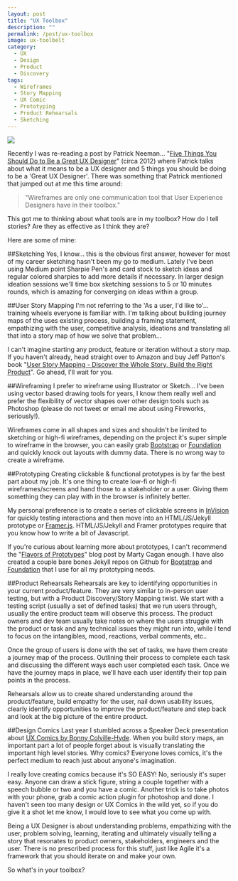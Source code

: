 ```yaml
---
layout: post
title: "UX Toolbox"
description: ""
permalink: /post/ux-toolbox
image: ux-toolbelt
category:
  - UX
  - Design
  - Product
  - Discovery
tags:
  - Wireframes
  - Story Mapping
  - UX Comic
  - Prototyping
  - Product Rehearsals
  - Sketching
---
```


<p>
<img src="/images/{{ page.image }}" data-interchange="[/images/{{ page.image }}, (default)], [/images/{{ page.image }}@2x.png, (retina)]">
</p>

Recently I was re-reading a post by Patrick Neeman... "[Five Things You Should Do to Be a Great UX Designer](http://www.usabilitycounts.com/2012/09/12/five-things-you-should-do-to-be-a-great-ux-designer/)" (circa 2012) where Patrick talks about what it means to be a UX designer and 5 things you should be doing to be a 'Great UX Designer'. There was something that Patrick mentioned that jumped out at me this time around:

<blockquote>
  "Wireframes are only one communication tool that User Experience Designers have in their toolbox."
</blockquote>

This got me to thinking about what tools are in my toolbox? How do I tell stories? Are they as effective as I think they are?


Here are some of mine:


##Sketching
Yes, I know... this is the obvious first answer, however for most of my career sketching hasn't been my go to medium. Lately I've been using Medium point Sharpie Pen's and card stock to sketch ideas and regular colored sharpies to add more details if necessary. In larger design ideation sessions we'll time box sketching sessions to 5 or 10 minutes rounds, which is amazing for converging on ideas within a group.


##User Story Mapping
I'm not referring to the 'As a user, I'd like to'... training wheels everyone is familiar with. I'm talking about building journey maps of the uses existing process, building a framing statement, empathizing with the user, competitive analysis, ideations and translating all that into a story map of how we solve that problem...

I can't imagine starting any product, feature or iteration without a story map. If you haven't already, head straight over to Amazon and buy Jeff Patton's book "[User Story Mapping - Discover the Whole Story, Build the Right Product](http://www.amazon.com/User-Story-Mapping-Discover-Product/dp/1491904909)". Go ahead, I'll wait for you.


##Wireframing
I prefer to wireframe using Illustrator or Sketch... I've been using vector based drawing tools for years, I know them really well and prefer the flexibility of vector shapes over other design tools such as Photoshop (please do not tweet or email me about using Fireworks, seriously!).

Wireframes come in all shapes and sizes and shouldn't be limited to sketching or high-fi wireframes, depending on the project it's super simple to wireframe in the browser, you can easily grab [Bootstrap](https://github.com/aaronkwhite/bootstrap-jekyll) or [Foundation](http://foundationjekyll.com) and quickly knock out layouts with dummy data. There is no wrong way to create a wireframe.


##Prototyping
Creating clickable & functional prototypes is by far the best part about my job. It's one thing to create low-fi or high-fi wireframes/screens and hand those to a stakeholder or a user. Giving them something they can play with in the browser is infinitely better.

My personal preference is to create a series of clickable screens in [InVision](http://www.invisionapp.com) for quickly testing interactions and then move into an HTML/JS/Jekyll prototype or [Framer.js](http://framerjs.com). HTML/JS/Jekyll and Framer prototypes require that you know how to write a bit of Javascript.

If you're curious about learning more about prototypes, I can't recommend the "[Flavors of Prototypes](http://www.svpg.com/flavors-of-prototypes)" blog post by Marty Cagan enough. I have also created a couple bare bones Jekyll repos on Github for [Bootstrap](https://github.com/aaronkwhite/bootstrap-jekyll) and [Foundation](http://foundationjekyll.com) that I use for all my prototyping needs.


##Product Rehearsals
Rehearsals are key to identifying opportunities in your current product/feature. They are very similar to in-person user testing, but with a Product Discovery/Story Mapping twist. We start with a testing script (usually a set of defined tasks) that we run users through, usually the entire product team will observe this process. The product owners and dev team usually take notes on where the users struggle with the product or task and any technical issues they might run into, while I tend to focus on the intangibles, mood, reactions, verbal comments, etc..

Once the group of users is done with the set of tasks, we have them create a journey map of the process. Outlining their process to complete each task and discussing the different ways each user completed each task. Once we have the journey maps in place, we'll have each user identify their top pain points in the process.

Rehearsals allow us to create shared understanding around the product/feature, build empathy for the user, nail down usability issues, clearly identify  opportunities to improve the product/feature and step back and look at the big picture of the entire product.


##Design Comics
Last year I stumbled across a Speaker Deck presentation about [UX Comics by Bonny Colville-Hyde](http://www.almostexact.com/2014/07/uxpa-2014-slides-from-my-talk). When you build story maps, an important part a lot of people forget about is visually translating the important high level stories. Why comics? Everyone loves comics, it's the perfect medium to reach just about anyone's imagination.

I really love creating comics because it's SO EASY! No, seriously it's super easy. Anyone can draw a stick figure, string a couple together with a speech bubble or two and you have a comic. Another trick is to take photos with your phone, grab a comic action plugin for photoshop and done. I haven't seen too many design or UX Comics in the wild yet, so if you do give it a shot let me know, I would love to see what you come up with.


Being a UX Designer is about understanding problems, empathizing with the user, problem solving, learning, iterating and ultimately visually telling a story that resonates to product owners, stakeholders, engineers and the user.  There is no prescribed process for this stuff, just like Agile it's a framework that you should iterate on and make your own.

So what's in your toolbox?
